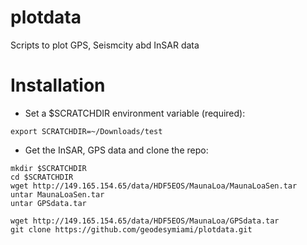 # plotdata
Scripts to plot GPS, Seismcity abd InSAR data

# Installation
- Set a $SCRATCHDIR environment variable (required):
```
export SCRATCHDIR=~/Downloads/test
```
- Get the InSAR, GPS data and clone the repo:
```
mkdir $SCRATCHDIR
cd $SCRATCHDIR
wget http://149.165.154.65/data/HDF5EOS/MaunaLoa/MaunaLoaSen.tar
untar MaunaLoaSen.tar
untar GPSdata.tar

wget http://149.165.154.65/data/HDF5EOS/MaunaLoa/GPSdata.tar
git clone https://github.com/geodesymiami/plotdata.git
```
